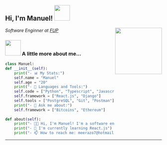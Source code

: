 <h2> Hi, I'm Manuel! <img src="https://userstyles.org/style_screenshots/204108_after.gif" width="50"></h2>
<img align="right" src="https://c.tenor.com/9xnHQLp_sKoAAAAd/komi-san-komi.gif" width="150"/>
<p><em>Software Enginner at <a href="https://fup.edu.co/">FUP</a> 
</em></p>

### <img src="https://c.tenor.com/LsHNtGBgnu8AAAAd/komi-komi-san.gif" width="50"> A little more about me...  

```python
class Manuel:
def __init__(self):
	print("- 📊 My Stats:")
	self.name = "Manuel"
	self.age = "20"
	print("- 🔨 Languages and Tools:")
	self.code = ["Python", "Typescript", "Javascript"]
	self.framework = ["React.js", "Django"]
	self.tools = ["PostgreSQL", "Git", "Postman"]
	print("- 💬 Ask me about:")
	self.framework = ["Bitcoins", "Ethereum"]
	
def about(self):
	print("- 👨‍💻 Hi, I'm Manuel! I'm a software engineer.")
	print("- 🌱 I'm currently learning React.js")
	print("- 📫 How to reach me: meerazo7@hotmail.com")
```
---


